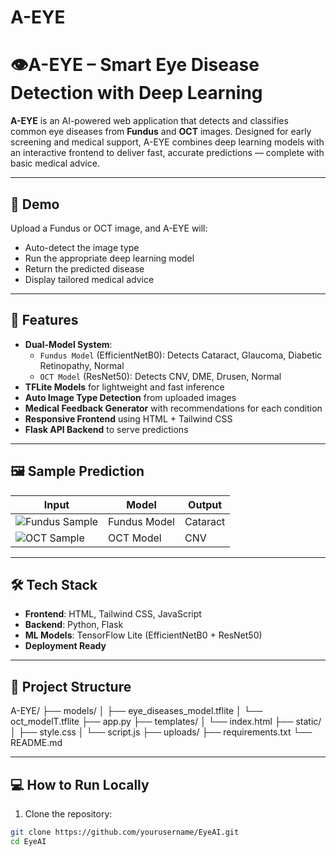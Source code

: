 # A-EYE
# 👁️A-EYE – Smart Eye Disease Detection with Deep Learning

**A-EYE** is an AI-powered web application that detects and classifies common eye diseases from **Fundus** and **OCT** images. Designed for early screening and medical support, A-EYE combines deep learning models with an interactive frontend to deliver fast, accurate predictions — complete with basic medical advice.

---

## 🚀 Demo

Upload a Fundus or OCT image, and A-EYE will:
- Auto-detect the image type
- Run the appropriate deep learning model
- Return the predicted disease
- Display tailored medical advice

---

## 🧠 Features

- **Dual-Model System**:
  - `Fundus Model` (EfficientNetB0): Detects Cataract, Glaucoma, Diabetic Retinopathy, Normal
  - `OCT Model` (ResNet50): Detects CNV, DME, Drusen, Normal
- **TFLite Models** for lightweight and fast inference
- **Auto Image Type Detection** from uploaded images
- **Medical Feedback Generator** with recommendations for each condition
- **Responsive Frontend** using HTML + Tailwind CSS
- **Flask API Backend** to serve predictions

---

## 🖼️ Sample Prediction

| Input | Model | Output |
|------|--------|--------|
| ![Fundus Sample](images/sample_fundus.jpg) | Fundus Model | Cataract |
| ![OCT Sample](images/sample_oct.jpg) | OCT Model | CNV |

---

## 🛠️ Tech Stack

- **Frontend**: HTML, Tailwind CSS, JavaScript
- **Backend**: Python, Flask
- **ML Models**: TensorFlow Lite (EfficientNetB0 + ResNet50)
- **Deployment Ready**

---

## 📁 Project Structure
A-EYE/
├── models/
│ ├── eye_diseases_model.tflite
│ └── oct_modelT.tflite
├── app.py
├── templates/
│ └── index.html
├── static/
│ ├── style.css
│ └── script.js
├── uploads/
├── requirements.txt
└── README.md


---

## 💻 How to Run Locally

1. Clone the repository:
```bash
git clone https://github.com/yourusername/EyeAI.git
cd EyeAI

